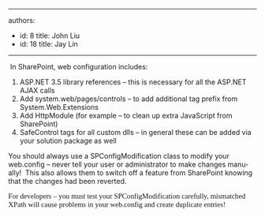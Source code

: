 

---
authors:
  - id: 8
    title: John Liu
  - id: 18
    title: Jay Lin
---




<span class='intro'> &#160;In SharePoint,&#160;web configuration includes&#58;
<ol>
    <li><span lang="EN-US">ASP.NET 3.5 library references – this is necessary for all the ASP.NET AJAX calls</span> </li>
    <li><span lang="EN-US">Add system.web/pages/controls – to add additional tag prefix from System.Web.Extensions</span> </li>
    <li><span lang="EN-US">Add HttpModule (for example – to clean up extra JavaScript from SharePoint)</span> </li>
    <li><span lang="EN-US">SafeControl tags for all custom dlls – in general these can be added via your solution package as well</span></li>
</ol>
 </span>


  <p class="MsoNormal">
    <span lang="EN-US">You should always use a SPConfigModification class to modify your web.config – never tell your user or administrator to make changes manually!&#160; This also allows them to switch off a feature from SharePoint knowing that the changes had been reverted.</span>
  </p>
<span style="font-family&#58;'calibri', 'sans-serif';font-size&#58;11pt;" lang="EN-US">For developers – you must test your SPConfigModification carefully, mismatched XPath will cause problems in your web.config and create duplicate entries!</span>



